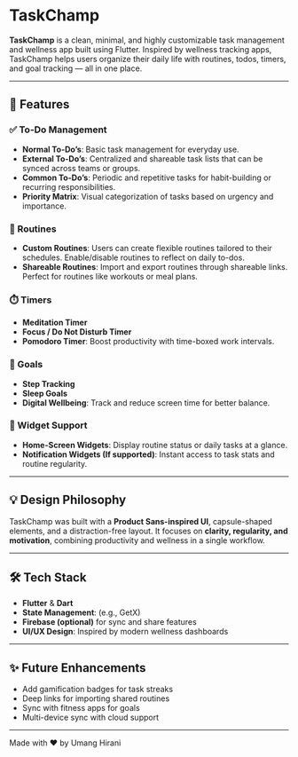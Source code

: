 # TaskChamp

**TaskChamp** is a clean, minimal, and highly customizable task management and wellness app built using Flutter. Inspired by wellness tracking apps, TaskChamp helps users organize their daily life with routines, todos, timers, and goal tracking — all in one place.

---

## 🚀 Features

### ✅ To-Do Management
- **Normal To-Do’s**: Basic task management for everyday use.
- **External To-Do’s**: Centralized and shareable task lists that can be synced across teams or groups.
- **Common To-Do’s**: Periodic and repetitive tasks for habit-building or recurring responsibilities.
- **Priority Matrix**: Visual categorization of tasks based on urgency and importance.

### 🔁 Routines
- **Custom Routines**: Users can create flexible routines tailored to their schedules. Enable/disable routines to reflect on daily to-dos.
- **Shareable Routines**: Import and export routines through shareable links. Perfect for routines like workouts or meal plans.

### ⏱️ Timers
- **Meditation Timer**
- **Focus / Do Not Disturb Timer**
- **Pomodoro Timer**: Boost productivity with time-boxed work intervals.

### 🎯 Goals
- **Step Tracking**
- **Sleep Goals**
- **Digital Wellbeing**: Track and reduce screen time for better balance.

### 📱 Widget Support
- **Home-Screen Widgets**: Display routine status or daily tasks at a glance.
- **Notification Widgets (If supported)**: Instant access to task stats and routine regularity.

---

## 💡 Design Philosophy
TaskChamp was built with a **Product Sans-inspired UI**, capsule-shaped elements, and a distraction-free layout. It focuses on **clarity, regularity, and motivation**, combining productivity and wellness in a single workflow.

---

## 🛠️ Tech Stack

- **Flutter** & **Dart**
- **State Management**: (e.g., GetX)
- **Firebase (optional)** for sync and share features
- **UI/UX Design**: Inspired by modern wellness dashboards

---




## ✨ Future Enhancements

- Add gamification badges for task streaks
- Deep links for importing shared routines
- Sync with fitness apps for goals
- Multi-device sync with cloud support

---



Made with ❤️ by Umang Hirani
